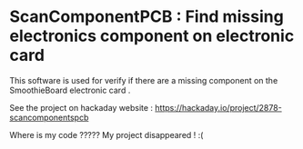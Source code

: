 ScanComponentPCB : Find missing electronics component on electronic card
================

This software is used for verify if there are a missing component on the SmoothieBoard electronic card .

See the project on hackaday website : 
https://hackaday.io/project/2878-scancomponentspcb

Where is my code ????? My project disappeared ! :(
